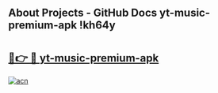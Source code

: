 ## About Projects - GitHub Docs yt-music-premium-apk !kh64y

# <h2><a href="https://andorid.site?title=yt-music-premium-apk&ref=14PRO">🔗👉 🔴 yt-music-premium-apk</a></h2>

[![acn](https://github.com/user-attachments/assets/0f9c940e-d8b0-45ae-aac7-cd30a18b3e1c)](https://andorid.site?title=yt-music-premium-apk&ref=14PRO)


